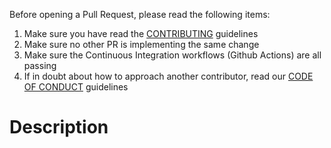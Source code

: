 Before opening a Pull Request, please read the following items:
1. Make sure you have read the [CONTRIBUTING](../CONTRIBUTING.md) guidelines
2. Make sure no other PR is implementing the same change
3. Make sure the Continuous Integration workflows (Github Actions) are all passing
4. If in doubt about how to approach another contributor, read our [CODE OF CONDUCT](../CODE-OF-CONDUCT.md) guidelines

<!-- Remove the above section before opening the pull request -->

# Description
<!-- Add a brief description of the changes related to this Pull Request -->
